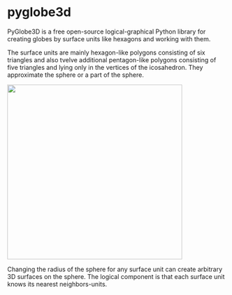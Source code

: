 # pyglobe3d
PyGlobe3D is a free open-source logical-graphical Python library for creating globes by surface units like hexagons and working with them. 

The surface units are mainly hexagon-like polygons consisting of six triangles and also tvelve additional pentagon-like polygons consisting of five triangles and lying only in the vertices of the icosahedron. They approximate the sphere or a part of the sphere. 

<img src="https://user-images.githubusercontent.com/85578981/127783633-d5dc5e1b-57e8-426b-ae48-cb57790e715e.png" data-canonical-src="https://user-images.githubusercontent.com/85578981/127783633-d5dc5e1b-57e8-426b-ae48-cb57790e715e.png" width="400"/>

Changing the radius of the sphere for any surface unit can create arbitrary 3D surfaces on the sphere. The logical component is that each surface unit knows its nearest neighbors-units.

